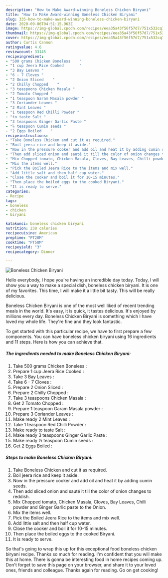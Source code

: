 ```yaml
---
description: "How to Make Award-winning Boneless Chicken Biryani"
title: "How to Make Award-winning Boneless Chicken Biryani"
slug: 335-how-to-make-award-winning-boneless-chicken-biryani
date: 2020-09-06T04:51:15.963Z
image: https://img-global.cpcdn.com/recipes/eea35a43f56f57d7/751x532cq70/boneless-chicken-biryani-recipe-main-photo.jpg
thumbnail: https://img-global.cpcdn.com/recipes/eea35a43f56f57d7/751x532cq70/boneless-chicken-biryani-recipe-main-photo.jpg
cover: https://img-global.cpcdn.com/recipes/eea35a43f56f57d7/751x532cq70/boneless-chicken-biryani-recipe-main-photo.jpg
author: Curtis Cannon
ratingvalue: 4.6
reviewcount: 33145
recipeingredient:
- "500 grams Chicken Boneless    "
- "1 cup Jeera Rice Cooked       "
- "3 Bay Leaves "
- "6 - 7 Cloves "
- "2 Onion Sliced    "
- "2 Chilly Chopped    "
- "3 teaspoons Chicken Masala "
- "2 Tomato Chopped "
- "1 teaspoon Garam Masala powder "
- "3 Coriander Leaves "
- "2 Mint Leaves "
- "1 teaspoon Red Chilli Powder "
- "to taste Salt "
- "3 teaspoons Ginger Garlic Paste "
- "½ teaspoon Cumin seeds "
- "2 Eggs Boiled    "
recipeinstructions:
- "Take Boneless Chicken and cut it as required."
- "Boil jeera rice and keep it aside."
- "Now in the pressure cooker and add oil and heat it by adding cumin seeds."
- "Then add sliced onion and sauté it till the color of onion changes to reddish."
- "Mix Chopped tomato, Chicken Masala, Cloves, Bay Leaves, Chilli powder and Ginger Garlic paste to the Onion."
- "Mix the items well."
- "Pick the Boiled Jeera Rice to the items and mix well."
- "Add little salt and then half cup water."
- "Close the cooker and boil it for 10-15 minutes."
- "Then place the boiled eggs to the cooked Biryani."
- "It is ready to serve."
categories:
- Recipe
tags:
- boneless
- chicken
- biryani

katakunci: boneless chicken biryani 
nutrition: 238 calories
recipecuisine: American
preptime: "PT20M"
cooktime: "PT58M"
recipeyield: "3"
recipecategory: Dinner

---
```



![Boneless Chicken Biryani](https://img-global.cpcdn.com/recipes/eea35a43f56f57d7/751x532cq70/boneless-chicken-biryani-recipe-main-photo.jpg)

Hello everybody, I hope you're having an incredible day today. Today, I will show you a way to make a special dish, boneless chicken biryani. It is one of my favorites. This time, I will make it a little bit tasty. This will be really delicious.



Boneless Chicken Biryani is one of the most well liked of recent trending meals in the world. It's easy, it is quick, it tastes delicious. It's enjoyed by millions every day. Boneless Chicken Biryani is something which I have loved my whole life. They're fine and they look fantastic.


To get started with this particular recipe, we have to first prepare a few components. You can have boneless chicken biryani using 16 ingredients and 11 steps. Here is how you can achieve that.

<!--inarticleads1-->

##### The ingredients needed to make Boneless Chicken Biryani:

1. Take 500 grams Chicken Boneless    :
1. Prepare 1 cup Jeera Rice Cooked       :
1. Take 3 Bay Leaves :
1. Take 6 - 7 Cloves :
1. Prepare 2 Onion Sliced    :
1. Prepare 2 Chilly Chopped    :
1. Take 3 teaspoons Chicken Masala :
1. Get 2 Tomato Chopped :
1. Prepare 1 teaspoon Garam Masala powder :
1. Prepare 3 Coriander Leaves :
1. Make ready 2 Mint Leaves :
1. Take 1 teaspoon Red Chilli Powder :
1. Make ready to taste Salt :
1. Make ready 3 teaspoons Ginger Garlic Paste :
1. Make ready ½ teaspoon Cumin seeds :
1. Get 2 Eggs Boiled    :




<!--inarticleads2-->

##### Steps to make Boneless Chicken Biryani:

1. Take Boneless Chicken and cut it as required.
1. Boil jeera rice and keep it aside.
1. Now in the pressure cooker and add oil and heat it by adding cumin seeds.
1. Then add sliced onion and sauté it till the color of onion changes to reddish.
1. Mix Chopped tomato, Chicken Masala, Cloves, Bay Leaves, Chilli powder and Ginger Garlic paste to the Onion.
1. Mix the items well.
1. Pick the Boiled Jeera Rice to the items and mix well.
1. Add little salt and then half cup water.
1. Close the cooker and boil it for 10-15 minutes.
1. Then place the boiled eggs to the cooked Biryani.
1. It is ready to serve.




So that's going to wrap this up for this exceptional food boneless chicken biryani recipe. Thanks so much for reading. I'm confident that you will make this at home. There is gonna be interesting food in home recipes coming up. Don't forget to save this page on your browser, and share it to your loved ones, friends and colleague. Thanks again for reading. Go on get cooking!
